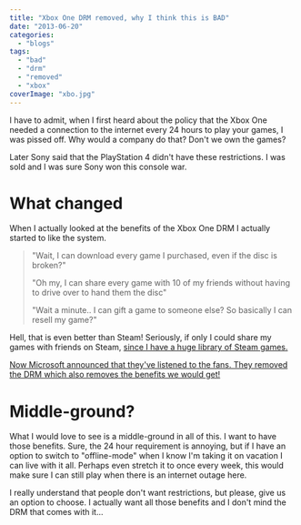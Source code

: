 ```yaml
---
title: "Xbox One DRM removed, why I think this is BAD"
date: "2013-06-20"
categories: 
  - "blogs"
tags: 
  - "bad"
  - "drm"
  - "removed"
  - "xbox"
coverImage: "xbo.jpg"
---
```


I have to admit, when I first heard about the policy that the Xbox One needed a connection to the internet every 24 hours to play your games, I was pissed off. Why would a company do that? Don't we own the games?

Later Sony said that the PlayStation 4 didn't have these restrictions. I was sold and I was sure Sony won this console war.

# What changed

When I actually looked at the benefits of the Xbox One DRM I actually started to like the system.

> "Wait, I can download every game I purchased, even if the disc is broken?"
> 
> "Oh my, I can share every game with 10 of my friends without having to drive over to hand them the disc"
> 
> "Wait a minute.. I can gift a game to someone else? So basically I can resell my game?"

Hell, that is even better than Steam! Seriously, if only I could share my games with friends on Steam, [since I have a huge library of Steam games.](http://steamcommunity.com/id/M00NR4V3N/games?tab=all)

[Now Microsoft announced that they've listened to the fans. They removed the DRM which also removes the benefits we would get!](http://news.xbox.com/2013/06/update)

# Middle-ground?

What I would love to see is a middle-ground in all of this. I want to have those benefits. Sure, the 24 hour requirement is annoying, but if I have an option to switch to "offline-mode" when I know I'm taking it on vacation I can live with it all. Perhaps even stretch it to once every week, this would make sure I can still play when there is an internet outage here.

I really understand that people don't want restrictions, but please, give us an option to choose. I actually want all those benefits and I don't mind the DRM that comes with it...

